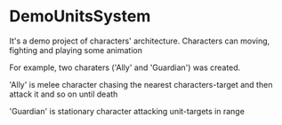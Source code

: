 # DemoUnitsSystem
It's a demo project of characters' architecture. Characters can moving, fighting and playing some animation

For example, two charaters ('Ally' and 'Guardian') was created.

'Ally' is melee character chasing the nearest characters-target and then attack it and so on until death

'Guardian' is stationary character attacking unit-targets in range
